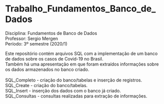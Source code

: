 # Trabalho_Fundamentos_Banco_de_Dados
 
Disciplina: Fundamentos de Banco de Dados<br/>
Professor: Sergio Mergen<br/>
Período: 3º semestre (2020/1)

Este repositório contém arquivos SQL com a implementação de um banco de dados sobre os casos de Covid-19 no Brasil.<br/>
Também há uma apresentação em que foram extraídos informações sobre os dados armazenados no banco criado.<br/>
<br/>
SQL_Completo - criação do banco/tabelas e inserção de registros.<br/>
SQL_Create - criação do banco/tabelas.<br/>
SQL_Insert - inserção dos dados com o banco já criado.<br/>
SQL_Consultas - consultas realizadas para extração de informações.<br/>
